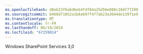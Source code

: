 ```yaml
---
ms.openlocfilehash: d8eb23f6a6d6eb4fdf84a25d56e088c184f77290
ms.sourcegitcommit: b468d71052a1b8a697f477ab23a3644de139f1e9
ms.translationtype: MT
ms.contentlocale: fr-FR
ms.lasthandoff: 06/19/2019
ms.locfileid: "67259014"
---
```

 Windows SharePoint Services 3,0 